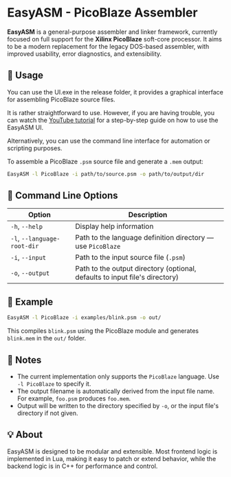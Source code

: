 # EasyASM - PicoBlaze Assembler

**EasyASM** is a general-purpose assembler and linker framework, currently focused on full support for the **Xilinx PicoBlaze** soft-core processor. It aims to be a modern replacement for the legacy DOS-based assembler, with improved usability, error diagnostics, and extensibility.

## 🔧 Usage
You can use the UI.exe in the release folder, it provides a graphical interface for assembling PicoBlaze source files.

It is rather straightforward to use. However, if you are having trouble, you can watch the [YouTube tutorial](https://www.youtube.com/watch?v=PQik26Jcbgc) for a step-by-step guide on how to use the EasyASM UI.

Alternatively, you can use the command line interface for automation or scripting purposes.

To assemble a PicoBlaze `.psm` source file and generate a `.mem` output:

```bash
EasyASM -l PicoBlaze -i path/to/source.psm -o path/to/output/dir
```

## 🧾 Command Line Options

| Option                       | Description                                                                 |
|-----------------------------|-----------------------------------------------------------------------------|
| `-h`, `--help`              | Display help information                                                    |
| `-l`, `--language-root-dir` | Path to the language definition directory — use `PicoBlaze`                 |
| `-i`, `--input`             | Path to the input source file (`.psm`)                                      |
| `-o`, `--output`            | Path to the output directory (optional, defaults to input file's directory) |

## 🧪 Example

```bash
EasyASM -l PicoBlaze -i examples/blink.psm -o out/
```

This compiles `blink.psm` using the PicoBlaze module and generates `blink.mem` in the `out/` folder.

## 📘 Notes

- The current implementation only supports the `PicoBlaze` language. Use `-l PicoBlaze` to specify it.
- The output filename is automatically derived from the input file name. For example, `foo.psm` produces `foo.mem`.
- Output will be written to the directory specified by `-o`, or the input file's directory if not given.

## 💡 About

EasyASM is designed to be modular and extensible. Most frontend logic is implemented in Lua, making it easy to patch or extend behavior, while the backend logic is in C++ for performance and control.
